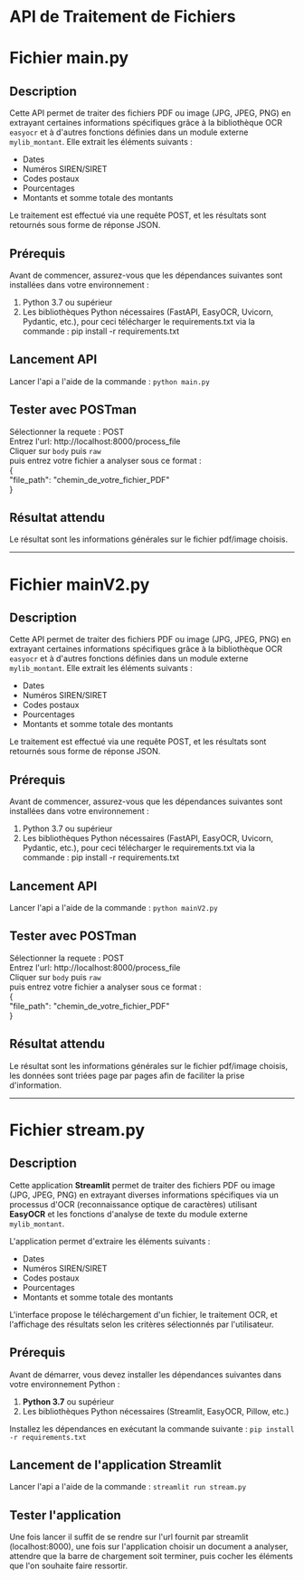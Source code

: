# API de Traitement de Fichiers

# Fichier main.py  

## Description  
Cette API permet de traiter des fichiers PDF ou image (JPG, JPEG, PNG) en extrayant certaines informations spécifiques grâce à la bibliothèque OCR `easyocr` et à d'autres fonctions définies dans un module externe `mylib_montant`. Elle extrait les éléments suivants :

- Dates
- Numéros SIREN/SIRET
- Codes postaux
- Pourcentages
- Montants et somme totale des montants

Le traitement est effectué via une requête POST, et les résultats sont retournés sous forme de réponse JSON.  

## Prérequis

Avant de commencer, assurez-vous que les dépendances suivantes sont installées dans votre environnement :

1. Python 3.7 ou supérieur
2. Les bibliothèques Python nécessaires (FastAPI, EasyOCR, Uvicorn, Pydantic, etc.), pour ceci télécharger le requirements.txt via la commande : pip install -r requirements.txt

## Lancement API  

Lancer l'api a l'aide de la commande : `python main.py`  

## Tester avec POSTman  

Sélectionner la requete : POST  
Entrez l'url: http://localhost:8000/process_file  
Cliquer sur `body` puis `raw`  
puis entrez votre fichier a analyser sous ce format :   
{  
    "file_path": "chemin_de_votre_fichier_PDF"  
}

## Résultat attendu  

Le résultat sont les informations générales sur le fichier pdf/image choisis.

---
# Fichier mainV2.py  

## Description  
Cette API permet de traiter des fichiers PDF ou image (JPG, JPEG, PNG) en extrayant certaines informations spécifiques grâce à la bibliothèque OCR `easyocr` et à d'autres fonctions définies dans un module externe `mylib_montant`. Elle extrait les éléments suivants :

- Dates
- Numéros SIREN/SIRET
- Codes postaux
- Pourcentages
- Montants et somme totale des montants

Le traitement est effectué via une requête POST, et les résultats sont retournés sous forme de réponse JSON.  

## Prérequis

Avant de commencer, assurez-vous que les dépendances suivantes sont installées dans votre environnement :

1. Python 3.7 ou supérieur
2. Les bibliothèques Python nécessaires (FastAPI, EasyOCR, Uvicorn, Pydantic, etc.), pour ceci télécharger le requirements.txt via la commande : pip install -r requirements.txt

## Lancement API  

Lancer l'api a l'aide de la commande : `python mainV2.py`  

## Tester avec POSTman  

Sélectionner la requete : POST  
Entrez l'url: http://localhost:8000/process_file  
Cliquer sur `body` puis `raw`  
puis entrez votre fichier a analyser sous ce format :   
{  
    "file_path": "chemin_de_votre_fichier_PDF"  
}

## Résultat attendu  

Le résultat sont les informations générales sur le fichier pdf/image choisis, les données sont triées page par pages afin de faciliter la prise d'information.

---
# Fichier stream.py  

## Description
Cette application **Streamlit** permet de traiter des fichiers PDF ou image (JPG, JPEG, PNG) en extrayant diverses informations spécifiques via un processus d'OCR (reconnaissance optique de caractères) utilisant **EasyOCR** et les fonctions d'analyse de texte du module externe `mylib_montant`.

L'application permet d'extraire les éléments suivants :
- Dates
- Numéros SIREN/SIRET
- Codes postaux
- Pourcentages
- Montants et somme totale des montants

L'interface propose le téléchargement d'un fichier, le traitement OCR, et l'affichage des résultats selon les critères sélectionnés par l'utilisateur.

## Prérequis

Avant de démarrer, vous devez installer les dépendances suivantes dans votre environnement Python :

1. **Python 3.7** ou supérieur
2. Les bibliothèques Python nécessaires (Streamlit, EasyOCR, Pillow, etc.)

Installez les dépendances en exécutant la commande suivante : `pip install -r requirements.txt`  

## Lancement de l'application Streamlit  

Lancer l'api a l'aide de la commande : `streamlit run stream.py`  

## Tester l'application  

Une fois lancer il suffit de se rendre sur l'url fournit par streamlit (localhost:8000), une fois sur l'application choisir un document a analyser, attendre que la barre de chargement soit terminer, puis cocher les éléments que l'on souhaite faire ressortir.